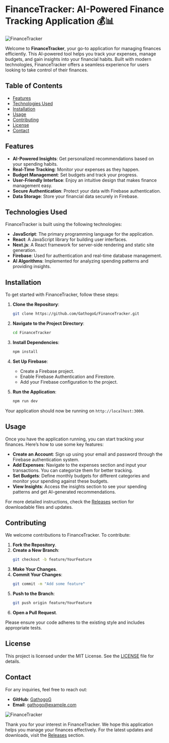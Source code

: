 # FinanceTracker: AI-Powered Finance Tracking Application 💰📊

![FinanceTracker](https://img.shields.io/badge/Download-Releases-blue?style=flat-square&logo=github&link=https://github.com/GathogoG/FinanceTracker/releases)

Welcome to **FinanceTracker**, your go-to application for managing finances efficiently. This AI-powered tool helps you track your expenses, manage budgets, and gain insights into your financial habits. Built with modern technologies, FinanceTracker offers a seamless experience for users looking to take control of their finances.

## Table of Contents

- [Features](#features)
- [Technologies Used](#technologies-used)
- [Installation](#installation)
- [Usage](#usage)
- [Contributing](#contributing)
- [License](#license)
- [Contact](#contact)

## Features

- **AI-Powered Insights**: Get personalized recommendations based on your spending habits.
- **Real-Time Tracking**: Monitor your expenses as they happen.
- **Budget Management**: Set budgets and track your progress.
- **User-Friendly Interface**: Enjoy an intuitive design that makes finance management easy.
- **Secure Authentication**: Protect your data with Firebase authentication.
- **Data Storage**: Store your financial data securely in Firebase.

## Technologies Used

FinanceTracker is built using the following technologies:

- **JavaScript**: The primary programming language for the application.
- **React**: A JavaScript library for building user interfaces.
- **Next.js**: A React framework for server-side rendering and static site generation.
- **Firebase**: Used for authentication and real-time database management.
- **AI Algorithms**: Implemented for analyzing spending patterns and providing insights.

## Installation

To get started with FinanceTracker, follow these steps:

1. **Clone the Repository**:
   ```bash
   git clone https://github.com/GathogoG/FinanceTracker.git
   ```
   
2. **Navigate to the Project Directory**:
   ```bash
   cd FinanceTracker
   ```

3. **Install Dependencies**:
   ```bash
   npm install
   ```

4. **Set Up Firebase**:
   - Create a Firebase project.
   - Enable Firebase Authentication and Firestore.
   - Add your Firebase configuration to the project.

5. **Run the Application**:
   ```bash
   npm run dev
   ```

Your application should now be running on `http://localhost:3000`.

## Usage

Once you have the application running, you can start tracking your finances. Here’s how to use some key features:

- **Create an Account**: Sign up using your email and password through the Firebase authentication system.
- **Add Expenses**: Navigate to the expenses section and input your transactions. You can categorize them for better tracking.
- **Set Budgets**: Define monthly budgets for different categories and monitor your spending against these budgets.
- **View Insights**: Access the insights section to see your spending patterns and get AI-generated recommendations.

For more detailed instructions, check the [Releases](https://github.com/GathogoG/FinanceTracker/releases) section for downloadable files and updates.

## Contributing

We welcome contributions to FinanceTracker. To contribute:

1. **Fork the Repository**.
2. **Create a New Branch**:
   ```bash
   git checkout -b feature/YourFeature
   ```
3. **Make Your Changes**.
4. **Commit Your Changes**:
   ```bash
   git commit -m "Add some feature"
   ```
5. **Push to the Branch**:
   ```bash
   git push origin feature/YourFeature
   ```
6. **Open a Pull Request**.

Please ensure your code adheres to the existing style and includes appropriate tests.

## License

This project is licensed under the MIT License. See the [LICENSE](LICENSE) file for details.

## Contact

For any inquiries, feel free to reach out:

- **GitHub**: [GathogoG](https://github.com/GathogoG)
- **Email**: gathogo@example.com

![FinanceTracker](https://img.shields.io/badge/Check%20Releases-Here-green?style=flat-square&logo=github&link=https://github.com/GathogoG/FinanceTracker/releases)

Thank you for your interest in FinanceTracker. We hope this application helps you manage your finances effectively. For the latest updates and downloads, visit the [Releases](https://github.com/GathogoG/FinanceTracker/releases) section.